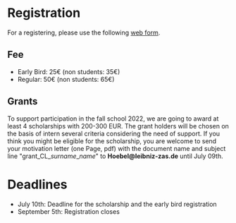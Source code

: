 # Registration

For a registering, please use the following [web form](https://www.eventbrite.de/manage/events/352582873867/tickets).

## Fee

- Early Bird: 25€ (non students: 35€) <br>
- Regular: 50€ (non students: 65€)<br>

## Grants

To support participation in the fall school 2022, we are going to award at least 4 scholarships with 200-300 EUR. The grant holders will be chosen on the basis of intern several criteria considering the need of support. If you think you might be eligible for the scholarship, you are welcome to send your motivation letter (one Page, pdf) with the document name and subject line "grant_CL_*surname*_*name*" to __Hoebel@leibniz-zas.de__ until July 09th. 

# Deadlines

- July 10th: Deadline for the scholarship and the early bird registration <br>
- September 5th: Registration closes <br>


